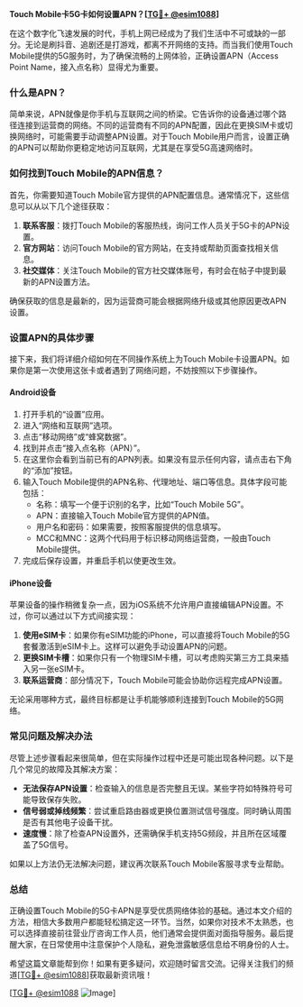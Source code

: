 **Touch Mobile卡5G卡如何设置APN？[[TG💪+ @esim1088](https://t.me/s/esim1088)]**

在这个数字化飞速发展的时代，手机上网已经成为了我们生活中不可或缺的一部分。无论是刷抖音、追剧还是打游戏，都离不开网络的支持。而当我们使用Touch Mobile提供的5G服务时，为了确保流畅的上网体验，正确设置APN（Access Point Name，接入点名称）显得尤为重要。

### 什么是APN？

简单来说，APN就像是你手机与互联网之间的桥梁。它告诉你的设备通过哪个路径连接到运营商的网络。不同的运营商有不同的APN配置，因此在更换SIM卡或切换网络时，可能需要手动调整APN设置。对于Touch Mobile用户而言，设置正确的APN可以帮助你更稳定地访问互联网，尤其是在享受5G高速网络时。

### 如何找到Touch Mobile的APN信息？

首先，你需要知道Touch Mobile官方提供的APN配置信息。通常情况下，这些信息可以从以下几个途径获取：

1. **联系客服**：拨打Touch Mobile的客服热线，询问工作人员关于5G卡的APN设置。
2. **官方网站**：访问Touch Mobile的官方网站，在支持或帮助页面查找相关信息。
3. **社交媒体**：关注Touch Mobile的官方社交媒体账号，有时会在帖子中提到最新的APN设置方法。

确保获取的信息是最新的，因为运营商可能会根据网络升级或其他原因更改APN设置。

### 设置APN的具体步骤

接下来，我们将详细介绍如何在不同操作系统上为Touch Mobile卡设置APN。如果你是第一次使用这张卡或者遇到了网络问题，不妨按照以下步骤操作。

#### Android设备

1. 打开手机的“设置”应用。
2. 进入“网络和互联网”选项。
3. 点击“移动网络”或“蜂窝数据”。
4. 找到并点击“接入点名称（APN）”。
5. 在这里你会看到当前已有的APN列表。如果没有显示任何内容，请点击右下角的“添加”按钮。
6. 输入Touch Mobile提供的APN名称、代理地址、端口等信息。具体字段可能包括：
   - 名称：填写一个便于识别的名字，比如“Touch Mobile 5G”。
   - APN：直接输入Touch Mobile官方提供的APN值。
   - 用户名和密码：如果需要，按照客服提供的信息填写。
   - MCC和MNC：这两个代码用于标识移动网络运营商，一般由Touch Mobile提供。
7. 完成后保存设置，并重启手机以使更改生效。

#### iPhone设备

苹果设备的操作稍微复杂一点，因为iOS系统不允许用户直接编辑APN设置。不过，你可以通过以下方式间接实现：

1. **使用eSIM卡**：如果你有eSIM功能的iPhone，可以直接将Touch Mobile的5G套餐激活到eSIM卡上。这样可以避免手动设置APN的问题。
2. **更换SIM卡槽**：如果你只有一个物理SIM卡槽，可以考虑购买第三方工具来插入另一张eSIM卡。
3. **联系运营商**：部分情况下，Touch Mobile可能会协助你远程完成APN设置。

无论采用哪种方式，最终目标都是让手机能够顺利连接到Touch Mobile的5G网络。

### 常见问题及解决办法

尽管上述步骤看起来很简单，但在实际操作过程中还是可能出现各种问题。以下是几个常见的故障及其解决方案：

- **无法保存APN设置**：检查输入的信息是否完整且无误。某些字符如特殊符号可能导致保存失败。
- **信号弱或掉线频繁**：尝试重启路由器或更换位置测试信号强度。同时确认周围是否有其他电子设备干扰。
- **速度慢**：除了检查APN设置外，还需确保手机支持5G频段，并且所在区域覆盖了5G信号。

如果以上方法仍无法解决问题，建议再次联系Touch Mobile客服寻求专业帮助。

### 总结

正确设置Touch Mobile的5G卡APN是享受优质网络体验的基础。通过本文介绍的方法，相信大多数用户都能轻松搞定这一环节。当然，如果你对技术不太熟悉，也可以选择直接前往营业厅咨询工作人员，他们通常会提供面对面指导服务。最后提醒大家，在日常使用中注意保护个人隐私，避免泄露敏感信息给不明身份的人士。

希望这篇文章能帮到你！如果有更多疑问，欢迎随时留言交流。记得关注我们的频道[[TG💪+ @esim1088](https://t.me/s/esim1088)]获取最新资讯哦！

[[TG💪+ @esim1088](https://t.me/s/esim1088) ![Image](https://i.postimg.cc/4NQfJmqS/Snipaste-2025-05-13-00-14-12.png)]